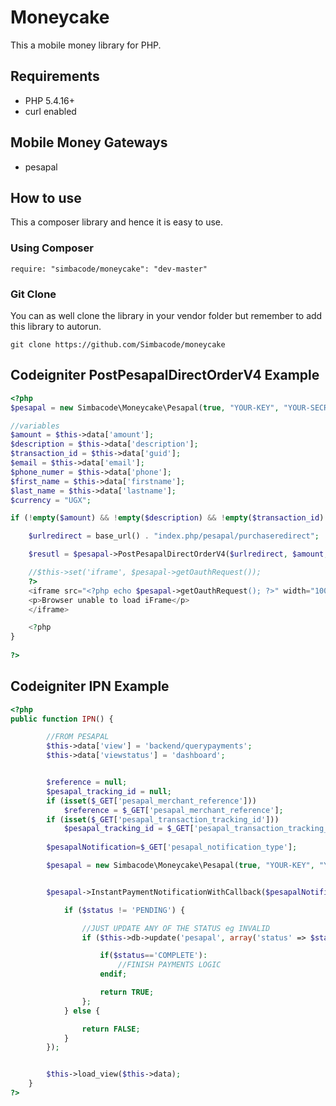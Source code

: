 Moneycake
========================

This a mobile money library for PHP.

## Requirements ##
* PHP 5.4.16+
* curl enabled


## Mobile Money Gateways ##
* pesapal 


## How to use ##
This a composer library and hence it is easy to use.

### Using Composer ###

```
require: "simbacode/moneycake": "dev-master"
```
### Git Clone ###
You can as well clone the library in your vendor folder but remember to add this library to autorun.
```
git clone https://github.com/Simbacode/moneycake
```


## Codeigniter PostPesapalDirectOrderV4 Example ##
```php
<?php
$pesapal = new Simbacode\Moneycake\Pesapal(true, "YOUR-KEY", "YOUR-SECRET");

//variables
$amount = $this->data['amount'];
$description = $this->data['description'];
$transaction_id = $this->data['guid'];
$email = $this->data['email'];
$phone_numer = $this->data['phone'];
$first_name = $this->data['firstname'];
$last_name = $this->data['lastname'];
$currency = "UGX";

if (!empty($amount) && !empty($description) && !empty($transaction_id) && !empty($email) && !empty($phone_numer) && !empty($first_name) && !empty($last_name)) {

    $urlredirect = base_url() . "index.php/pesapal/purchaseredirect";

    $resutl = $pesapal->PostPesapalDirectOrderV4($urlredirect, $amount, $currency, $description, "MERCHANT", $transaction_id, $email, $phone_numer, $first_name, $last_name);

    //$this->set('iframe', $pesapal->getOauthRequest());
    ?>
    <iframe src="<?php echo $pesapal->getOauthRequest(); ?>" width="100%" height="700px"  scrolling="no" frameBorder="0">
    <p>Browser unable to load iFrame</p>
    </iframe>

    <?php
}
        
?>
```

## Codeigniter IPN Example ##
```php
<?php
public function IPN() {

        //FROM PESAPAL
        $this->data['view'] = 'backend/querypayments';
        $this->data['viewstatus'] = 'dashboard';


        $reference = null;
        $pesapal_tracking_id = null;
        if (isset($_GET['pesapal_merchant_reference']))
            $reference = $_GET['pesapal_merchant_reference'];
        if (isset($_GET['pesapal_transaction_tracking_id']))
            $pesapal_tracking_id = $_GET['pesapal_transaction_tracking_id'];
        
        $pesapalNotification=$_GET['pesapal_notification_type'];

        $pesapal = new Simbacode\Moneycake\Pesapal(true, "YOUR-KEY", "YOUR-SECRET");


        $pesapal->InstantPaymentNotificationWithCallback($pesapalNotification, $reference, $pesapal_tracking_id, function($status) {

            if ($status != 'PENDING') {

                //JUST UPDATE ANY OF THE STATUS eg INVALID
                if ($this->db->update('pesapal', array('status' => $status), array('reference' => $reference, 'pesapal_tracking_id' => $pesapal_tracking_id))->affected_rows() > 0) {

                    if($status=='COMPLETE'):
                        //FINISH PAYMENTS LOGIC
                    endif;

                    return TRUE;
                };
            } else {

                return FALSE;
            }
        });


        $this->load_view($this->data);
    }
?>
```

